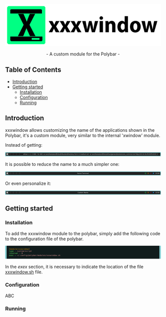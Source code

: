 <p align="center">
  <img src="/assets/banner.png">
</p>

<p align="center">
- A custom module for the Polybar -
</p>

## Table of Contents

* [Introduction](#introduction)
* [Getting started](#getting-started)
  * [Installation](#installation)
  * [Configuration](#configuration)
  * [Running](#running)


## Introduction

xxxwindow allows customizing the name of the applications shown in the Polybar, it's a custom module, very similar to the internal 'xwindow' module.

Instead of getting:

<p align="center">
  <img src="/assets/xwindowModule.png">
</p>

It is possible to reduce the name to a much simpler one:

<p align="center">                              
    <img src="/assets/xxxwindowModule.png">
</p>

Or even personalize it:

<p align="center">                              
    <img src="/assets/xxxwindowModuleCustom.png">              
</p>

## Getting started

### Installation

To add the xxxwindow module to the polybar, simply add the following code to the configuration file of the polybar.

<p align="center">
    <img src="/assets/installationCommandLines.png"
</p>

In the _exex_ section, it is necessary to indicate the location of the file [xxxwindow.sh](https://github.com/MateoNitro550/xxxwindowPolybarModule/blob/main/xxxwindow.sh) file.

### Configuration

ABC

### Running
